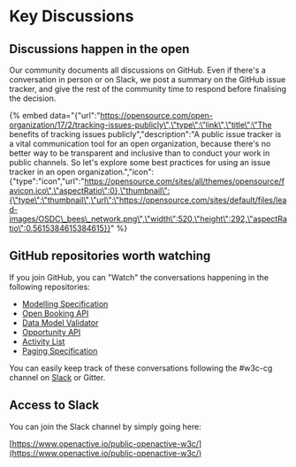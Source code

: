 # Key Discussions

## Discussions happen in the open

Our community documents all discussions on GitHub. Even if there's a conversation in person or on Slack, we post a summary on the GitHub issue tracker, and give the rest of the community time to respond before finalising the decision.

{% embed data="{\"url\":\"https://opensource.com/open-organization/17/2/tracking-issues-publicly\",\"type\":\"link\",\"title\":\"The benefits of tracking issues publicly\",\"description\":\"A public issue tracker is a vital communication tool for an open organization, because there\'s no better way to be transparent and inclusive than to conduct your work in public channels. So let\'s explore some best practices for using an issue tracker in an open organization.\",\"icon\":{\"type\":\"icon\",\"url\":\"https://opensource.com/sites/all/themes/opensource/favicon.ico\",\"aspectRatio\":0},\"thumbnail\":{\"type\":\"thumbnail\",\"url\":\"https://opensource.com/sites/default/files/lead-images/OSDC\_bees\_network.png\",\"width\":520,\"height\":292,\"aspectRatio\":0.5615384615384615}}" %}

## GitHub repositories worth watching

If you join GitHub, you can "Watch" the conversations happening in the following repositories:

* [Modelling Specification](https://github.com/openactive/modelling-opportunity-data/issues)
* [Open Booking API](https://github.com/openactive/open-booking-api/issues)
* [Data Model Validator](https://github.com/openactive/data-model-validator/issues)
* [Opportunity API](https://github.com/openactive/opportunity-api/issues)
* [Activity List](https://github.com/openactive/activity-list/issues)
* [Paging Specification](https://github.com/openactive/realtime-paged-data-exchange/issues)

You can easily keep track of these conversations following the \#w3c-cg channel on [Slack](https://www.openactive.io/public-openactive-w3c/) or Gitter.

## Access to Slack

You can join the Slack channel by simply going here:

[https://www.openactive.io/public-openactive-w3c/](https://www.openactive.io/public-openactive-w3c/)




